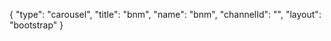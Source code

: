 {
    "type": "carousel",
    "title": "bnm",
    "name": "bnm",
    "channelId": "",
    "layout": "bootstrap"
}